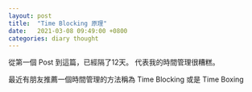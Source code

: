 ```yaml
---
layout: post
title:  "Time Blocking 原理"
date:   2021-03-08 09:49:00 +0800
categories: diary thought
---
```


從第一個 Post 到這篇，已經隔了12天。 代表我的時間管理很糟糕。

最近有朋友推薦一個時間管理的方法稱為 Time Blocking 或是 Time Boxing